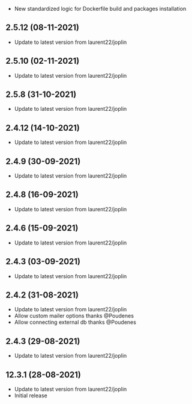 - New standardized logic for Dockerfile build and packages installation

## 2.5.12 (08-11-2021)
- Update to latest version from laurent22/joplin

## 2.5.10 (02-11-2021)
- Update to latest version from laurent22/joplin

## 2.5.8 (31-10-2021)
- Update to latest version from laurent22/joplin

## 2.4.12 (14-10-2021)
- Update to latest version from laurent22/joplin

## 2.4.9 (30-09-2021)
- Update to latest version from laurent22/joplin

## 2.4.8 (16-09-2021)
- Update to latest version from laurent22/joplin

## 2.4.6 (15-09-2021)
- Update to latest version from laurent22/joplin

## 2.4.3 (03-09-2021)
- Update to latest version from laurent22/joplin

## 2.4.2 (31-08-2021)
- Update to latest version from laurent22/joplin
- Allow custom mailer options thanks @Poudenes
- Allow connecting external db thanks @Poudenes

## 2.4.3 (29-08-2021)
- Update to latest version from laurent22/joplin

## 12.3.1 (28-08-2021)
- Update to latest version from laurent22/joplin
- Initial release
